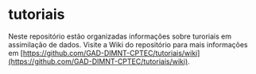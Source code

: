 # tutoriais

Neste repositório estão organizadas informações sobre turoriais em assimilação de dados. Visite a Wiki do repositório para mais informações em [https://github.com/GAD-DIMNT-CPTEC/tutoriais/wiki](https://github.com/GAD-DIMNT-CPTEC/tutoriais/wiki).

